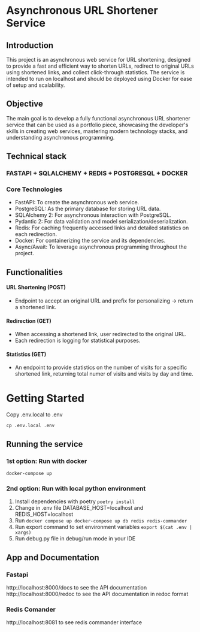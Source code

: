 # Asynchronous URL Shortener Service

## Introduction


This project is an asynchronous web service for URL shortening, designed to provide a fast and efficient way to shorten URLs, redirect to original URLs using shortened links, and collect click-through statistics. The service is intended to run on localhost and should be deployed using Docker for ease of setup and scalability.

## Objective
The main goal is to develop a fully functional asynchronous URL shortener service that can be used as a portfolio piece, showcasing the developer's skills in creating web services, mastering modern technology stacks, and understanding asynchronous programming.

## Technical stack

### FASTAPI + SQLALCHEMY + REDIS + POSTGRESQL + DOCKER

### Core Technologies

- FastAPI: To create the asynchronous web service.
- PostgreSQL: As the primary database for storing URL data.
- SQLAlchemy 2: For asynchronous interaction with PostgreSQL.
- Pydantic 2: For data validation and model serialization/deserialization.
- Redis: For caching frequently accessed links and detailed statistics on each redirection.
- Docker: For containerizing the service and its dependencies.
- Async/Await: To leverage asynchronous programming throughout the project.

## Functionalities
#### URL Shortening (POST)
- Endpoint to accept an original URL and prefix for personalizing -> return a shortened link.
#### Redirection (GET)
- When accessing a shortened link, user redirected to the original URL. 
- Each redirection is logging for statistical purposes.

#### Statistics (GET)
- An endpoint to provide statistics on the number of visits for a specific shortened link, returning total numer of visits and visits by day and time. 


# Getting Started

Copy .env.local to .env

`cp .env.local .env`

## Running the service
### 1st option: Run with docker

`docker-compose up`


### 2nd option: Run with local python environment

1. Install dependencies with poetry `poetry install`
2. Change in .env file DATABASE_HOST=localhost and REDIS_HOST=localhost
3. Run `docker compose up docker-compose up db redis redis-commander`
4. Run export command to set environment variables `export $(cat .env | xargs)`
5. Run debug.py file in debug/run mode in your IDE

## App and Documentation 

### Fastapi

http://localhost:8000/docs to see the API documentation
http://localhost:8000/redoc to see the API documentation in redoc format

### Redis Comander

http://localhost:8081 to see redis commander interface